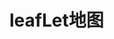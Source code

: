 <!--
 * @Description: leafLet地图
 * @Author: 武明琴
 * @Date: 2021-01-20 16:15:04
 * @EditAuthor: 修改人名称
 * @LastEditTime: 2021-01-20 16:15:12
-->
# leafLet地图